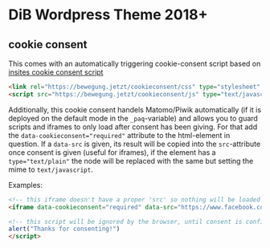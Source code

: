 # DiB Wordpress Theme 2018+

## cookie consent

This comes with an automatically triggering cookie-consent script based on [insites cookie consent script](https://cookieconsent.insites.com/)

```html
<link rel="https://bewegung.jetzt/cookieconsent/css" type="stylesheet" />
<script src="https://bewegung.jetzt/cookieconsent/js" type="text/javascript" />
```

Additionally, this cookie consent handels Matomo/Piwik automatically (if it is deployed on the default mode in the `_paq`-variable) and allows you to guard scripts and iframes to only load after consent has been giving. For that add the `data-cookieconsent="required"` attribute to the html-element in question. If a `data-src` is given, its result will be copied into the  `src`-attribute once consent is given (useful for iframes), if the element has a `type="text/plain"` the node will be replaced with the same but setting the mime to `text/javascript`.

Examples:

```html
<!-- this iframe doesn't have a proper 'src' so nothing will be loaded and consent is confirmed, then the data-src will be loaded -->
<iframe data-cookieconsent="required" data-src="https://www.facebook.com/plugins/video.php?href=https%3A%2F%2Fwww.facebook.com%2Fdemokratiebewegen%2Fvideos%2F1931725730428277%2F&amp;show_text=0&amp;width=560" width="560" height="315" frameborder="0"></iframe>

<!-- this script will be ignored by the browser, until consent is confirmed --><script data-cookieconsent="required" type="text/plain">
alert("Thanks for consenting!")
</script>
```